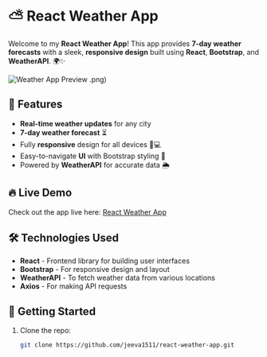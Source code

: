 # ⛅ React Weather App

Welcome to my **React Weather App**! This app provides **7-day weather forecasts** with a sleek, **responsive design** built using **React**, **Bootstrap**, and **WeatherAPI**. 🌍✨

![Weather App Preview](https://github.com/user-attachments/assets/160ccd46-99f0-4c77-b42f-fd22f6ef19ef)
.png)

## 🚀 Features

- **Real-time weather updates** for any city
- **7-day weather forecast** ⏳
- Fully **responsive** design for all devices 📱💻
- Easy-to-navigate **UI** with Bootstrap styling 🎨
- Powered by **WeatherAPI** for accurate data 🌦️

## 🔥 Live Demo

Check out the app live here: [React Weather App](https://myweatherandforecastapp-react.netlify.app)

## 🛠️ Technologies Used

- **React** - Frontend library for building user interfaces
- **Bootstrap** - For responsive design and layout
- **WeatherAPI** - To fetch weather data from various locations
- **Axios** - For making API requests

## 🌟 Getting Started

1. Clone the repo:
   ```bash
   git clone https://github.com/jeeva1511/react-weather-app.git
